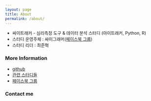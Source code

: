 ```yaml
---
layout: page
title: About
permalink: /about/
---
```


* 싸이트래커 - 심리측정 도구 & 데이터 분석 스터디 (아이트래커, Python, R)
* 스터디 운영주체 : 싸이그래머([페이스북 그룹](https://www.facebook.com/groups/psygrammer/))
* 스터디 리더 : 최준혁

### More Information

* [github](https://github.com/psygrammer/psytracker)
* [관련 스터디들](http://psygrammer.github.io/)
* [페이스북 그룹](https://www.facebook.com/groups/psygrammer/)


### Contact me

